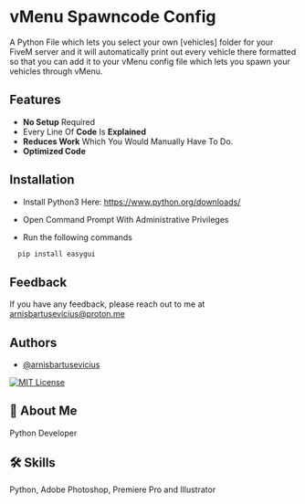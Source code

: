 
# vMenu Spawncode Config

A Python File which lets you select your own [vehicles] folder for your FiveM server and it will automatically print out every vehicle there formatted so that you can add it to your vMenu config file which lets you spawn your vehicles through vMenu.
## Features

- **No Setup** Required
- Every Line Of **Code** Is **Explained**
- **Reduces Work** Which You Would Manually Have To Do.
- **Optimized Code**
## Installation

- Install Python3 Here: https://www.python.org/downloads/

- Open Command Prompt With Administrative Privileges

- Run the following commands

```bash
  pip install easygui
```
## Feedback

If you have any feedback, please reach out to me at arnisbartusevicius@proton.me


## Authors

- [@arnisbartusevicius](https://github.com/arnisbartusevicius)

[![MIT License](https://img.shields.io/badge/License-MIT-green.svg)](https://choosealicense.com/licenses/mit/)


## 🚀 About Me
Python Developer


## 🛠 Skills
Python, Adobe Photoshop, Premiere Pro and Illustrator

